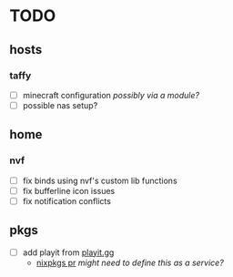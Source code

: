 # TODO

## hosts

### taffy

- [ ] minecraft configuration *possibly via a module?*
- [ ] possible nas setup?

## home

### nvf

- [ ] fix binds using nvf's custom lib functions
- [ ] fix bufferline icon issues
- [ ] fix notification conflicts

## pkgs

- [ ] add playit from [playit.gg](https://playit.gg/)
    - [nixpkgs pr](https://github.com/NixOS/nixpkgs/pull/294103) *might need to define this as a service?*
